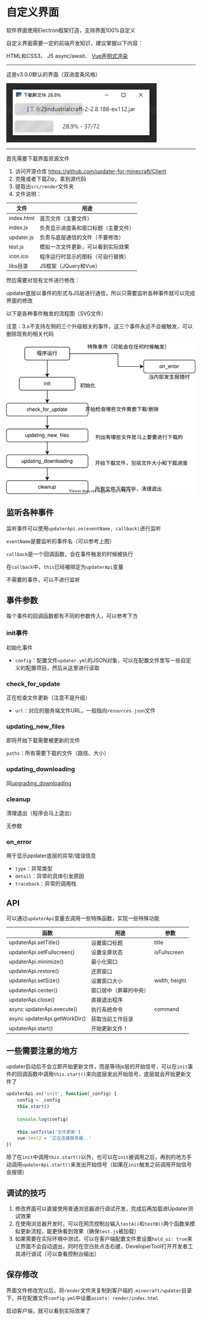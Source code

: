 # 自定义界面

软件界面使用Electron框架打造，支持界面100%自定义

自定义界面需要一定的前端开发知识，建议掌握以下内容：

HTML和CSS3、 JS async/await、 [Vue声明式渲染](https://vuejs.bootcss.com/guide/#声明式渲染)

---

这是v3.0.0默认的界面（双进度条风格）

![ui-2.7.0](自定义界面教程.assets/ui-2.7.0.png)

---

首先需要下载界面资源文件

1. 访问开源仓库 https://github.com/updater-for-minecraft/Client
2. 克隆或者下载Zip，拿到源代码
3. 提取出`src/render`文件夹
4. 文件说明：

| 文件       | 用途                                 |
| ---------- | ------------------------------------ |
| index.html | 首页文件（主要文件）                 |
| index.js   | 负责显示进度条和窗口标题（主要文件） |
| updater.js | 负责与底层通信的文件（不要修改）     |
| test.js    | 模拟一次文件更新，可以看到实际效果   |
| icon.ico   | 程序运行时显示的图标（可自行替换）   |
| libs目录   | JS框架（JQuery和Vue）                |

然后需要对现有文件进行修改：

updater底层以事件的形式与JS层进行通信，所以只需要监听各种事件就可以完成界面的修改

以下是各种事件触发的流程图（SVG文件）

注意：3.x不支持左侧的三个升级相关的事件，这三个事件永远不会被触发，可以删除现有的相关代码

![事件流程图](自定义界面教程.assets/事件流程图.svg)

## 监听各种事件

监听事件可以使用`updaterApi.on(eventName, callback)`进行监听

`eventName`是要监听的事件名（可以参考上图）

`callback`是一个回调函数，会在事件触发的时候被执行

在`callback`中，`this`已经被绑定为`updaterApi`变量

不需要的事件，可以不进行监听

## 事件参数

每个事件的回调函数都有不同的参数传入，可以参考下方

### init事件

初始化事件

+ `config`：配置文件`updater.yml`的JSON对象，可以在配置文件里写一些自定义的配置项目，然后从这里进行读取

### check_for_update

正在检查文件更新（注意不是升级）

+ `url`：对应的服务端文件URL，一般指向`resources.json`文件

### updating_new_files

即将开始下载需要被更新的文件

`paths`：所有需要下载的文件（路径、大小）

### updating_downloading

同[upgrading_downloading](#upgrading_downloading)

### cleanup

清理退出（程序会马上退出）

无参数

### on_error

用于显示ppdater底层的异常/错误信息

+ `type`：异常类型
+ `detail`：异常的具体引发原因
+ `traceback`：异常的调用栈

## API

可以通过`updaterApi`变量去调用一些特殊函数，实现一些特殊功能

| 函数                          | 用途                   | 参数          |
| ----------------------------- | ---------------------- | ------------- |
| updaterApi.setTitle()         | 设置窗口标题           | title         |
| updaterApi.setFullscreen()    | 设置全屏状态           | isFullscreen  |
| updaterApi.minimize()         | 最小化窗口             |               |
| updaterApi.restore()          | 还原窗口               |               |
| updaterApi.setSize()          | 设置窗口大小           | width, height |
| updaterApi.center()           | 窗口居中（屏幕的中央） |               |
| updaterApi.close()            | 直接退出程序           |               |
| async updaterApi.execute()    | 执行系统命令           | command       |
| async updaterApi.getWorkDir() | 获取当前工作目录       |               |
| updaterApi.start()            | 开始更新文件！         |               |

## 一些需要注意的地方

updater启动后不会立即开始更新文件，而是等待js层的开始信号，可以在`init`事件的回调函数中调用`this.start()`来向底层发出开始信号，底层就会开始更新文件了

```js
updaterApi.on('init', function(_config) {
    config = _config
    this.start()

    console.log(config)

    this.setTitle('文件更新')
    vue.text2 = '正在连接服务器..'
})
```

除了在`init`中调用`this.start()`以外，也可以在`init`被调用之后，再别的地方手动调用`updaterApi.start()`来发出开始信号（如果在`init`触发之前调用开始信号会报错）

## 调试的技巧

1. 修改界面可以直接使用普通浏览器进行调试开发，完成后再加载进Updater测试效果
3. 在使用浏览器开发时，可以在网页控制台输入`testA()`和`testB()`两个函数来模拟更新流程，能更快看到效果（确保`test.js`被加载）
4. 如果需要在实际环境中测试，可以在客户端配置文件里设置`hold_ui: true`来让界面不会自动退出，同时在空白处点击右键，DeveloperTool打开开发者工具进行调试（可以查看控制台输出）

## 保存修改

界面文件修改完以后，将`render`文件夹复制到客户端的`.minecraft/updater`目录下，并在配置文件`config.yml`中设置`assets: render/index.html `

启动客户端，就可以看到实际效果了